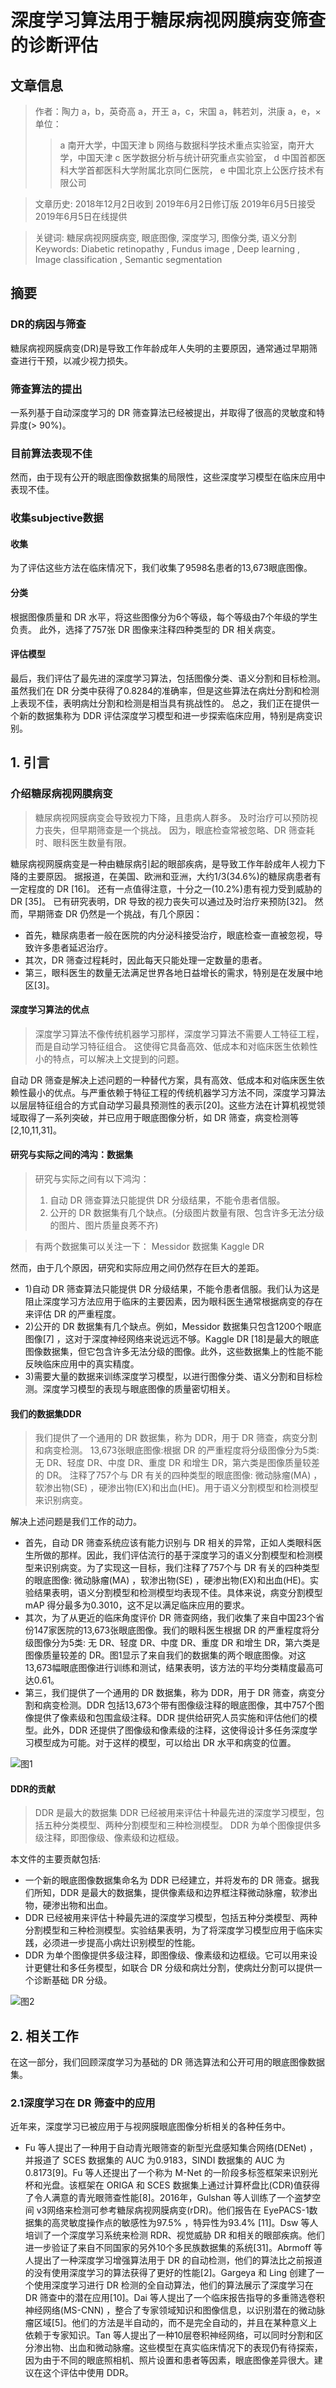 # 深度学习算法用于糖尿病视网膜病变筛查的诊断评估

## 文章信息
> 作者：陶力 a，b，英奇高 a，开王 a，c，宋国 a，韩若刘，洪康 a，e，× 
> 单位：
> > a 南开大学，中国天津 
> > b 网络与数据科学技术重点实验室，南开大学，中国天津 
> > c 医学数据分析与统计研究重点实验室，
> > d 中国首都医科大学首都医科大学附属北京同仁医院，
> > e 中国北京上公医疗技术有限公司

> 文章历史: 
> 2018年12月2日收到
> 2019年6月2日修订版
> 2019年6月5日接受
> 2019年6月5日在线提供

> 关键词: 糖尿病视网膜病变, 眼底图像, 深度学习, 图像分类, 语义分割
> Keywords: Diabetic retinopathy , Fundus image , Deep learning , Image classification , Semantic segmentation

## 摘要
### DR的病因与筛查
糖尿病视网膜病变(DR)是导致工作年龄成年人失明的主要原因，通常通过早期筛查进行干预，以减少视力损失。
### 筛查算法的提出
一系列基于自动深度学习的 DR 筛查算法已经被提出，并取得了很高的灵敏度和特异度(> 90%)。
### 目前算法表现不佳
然而，由于现有公开的眼底图像数据集的局限性，这些深度学习模型在临床应用中表现不佳。
### 收集subjective数据
#### 收集
为了评估这些方法在临床情况下，我们收集了9598名患者的13,673眼底图像。
#### 分类
根据图像质量和 DR 水平，将这些图像分为6个等级，每个等级由7个年级的学生负责。
此外，选择了757张 DR 图像来注释四种类型的 DR 相关病变。
#### 评估模型
最后，我们评估了最先进的深度学习算法，包括图像分类、语义分割和目标检测。
虽然我们在 DR 分类中获得了0.8284的准确率，但是这些算法在病灶分割和检测上表现不佳，表明病灶分割和检测是相当具有挑战性的。
总之，我们正在提供一个新的数据集称为 DDR 评估深度学习模型和进一步探索临床应用，特别是病变识别。

## 1. 引言
### 介绍糖尿病视网膜病变
> 糖尿病视网膜病变会导致视力下降，且患病人群多。
> 及时治疗可以预防视力丧失，但早期筛查是一个挑战。
> 因为，眼底检查常被忽略、DR 筛查耗时、眼科医生数量有限。


糖尿病视网膜病变是一种由糖尿病引起的眼部疾病，是导致工作年龄成年人视力下降的主要原因。
据报道，在美国、欧洲和亚洲，大约1/3(34.6%)的糖尿病患者有一定程度的 DR [16]。
还有一点值得注意，十分之一(10.2%)患有视力受到威胁的 DR [35]。
已有研究表明，DR 导致的视力丧失可以通过及时治疗来预防[32]。
然而，早期筛查 DR 仍然是一个挑战，有几个原因：
- 首先，糖尿病患者一般在医院的内分泌科接受治疗，眼底检查一直被忽视，导致许多患者延迟治疗。
- 其次，DR 筛查过程耗时，因此每天只能处理一定数量的患者。
- 第三，眼科医生的数量无法满足世界各地日益增长的需求，特别是在发展中地区[3]。






#### 深度学习算法的优点

> 深度学习算法不像传统机器学习那样，深度学习算法不需要人工特征工程，而是自动学习特征组合。
> 这使得它具备高效、低成本和对临床医生依赖性小的特点，可以解决上文提到的问题。

自动 DR 筛查是解决上述问题的一种替代方案，具有高效、低成本和对临床医生依赖性最小的优点。与严重依赖于特征工程的传统机器学习方法不同，深度学习算法以层层特征组合的方式自动学习最具预测性的表示[20]。这些方法在计算机视觉领域取得了一系列突破，并已应用于眼底图像分析，如 DR 筛查，病变检测等[2,10,11,31]。

#### 研究与实际之间的鸿沟：数据集

> 研究与实际之间有以下鸿沟：
> 1. 自动 DR 筛查算法只能提供 DR 分级结果，不能令患者信服。
> 2. 公开的 DR 数据集有几个缺点。(分级图片数量有限、包含许多无法分级的图片、图片质量良莠不齐)

> 有两个数据集可以关注一下：
> Messidor 数据集
> Kaggle DR

然而，由于几个原因，研究和实际应用之间仍然存在巨大的差距。
- 1)自动 DR 筛查算法只能提供 DR 分级结果，不能令患者信服。我们认为这是阻止深度学习方法应用于临床的主要因素，因为眼科医生通常根据病变的存在来评估 DR 的严重程度。
- 2)公开的 DR 数据集有几个缺点。例如，Messidor 数据集只包含1200个眼底图像[7] ，这对于深度神经网络来说远远不够。Kaggle DR [18]是最大的眼底图像数据集，但它包含许多无法分级的图像。此外，这些数据集上的性能不能反映临床应用中的真实精度。
- 3)需要大量的数据来训练深度学习模型，以进行图像分类、语义分割和目标检测。深度学习模型的表现与眼底图像的质量密切相关。


#### 我们的数据集DDR
> 我们提供了一个通用的 DR 数据集，称为 DDR，用于 DR 筛查，病变分割和病变检测。
> 13,673张眼底图像:根据 DR 的严重程度将分级图像分为5类: 无 DR、轻度 DR、中度 DR、重度 DR 和增生 DR，第六类是图像质量较差的 DR。
> 注释了757个与 DR 有关的四种类型的眼底图像: 微动脉瘤(MA) ，软渗出物(SE) ，硬渗出物(EX)和出血(HE)。用于语义分割模型和检测模型来识别病变。

解决上述问题是我们工作的动力。
- 首先，自动 DR 筛查系统应该有能力识别与 DR 相关的异常，正如人类眼科医生所做的那样。因此，我们评估流行的基于深度学习的语义分割模型和检测模型来识别病变。为了实现这一目标，我们注释了757个与 DR 有关的四种类型的眼底图像: 微动脉瘤(MA) ，软渗出物(SE) ，硬渗出物(EX)和出血(HE)。实验结果表明，语义分割模型和检测模型均表现不佳。具体来说，病变分割模型 mAP 得分最多为0.3010，这不足以满足临床应用的要求。
- 其次，为了从更近的临床角度评价 DR 筛查网络，我们收集了来自中国23个省份147家医院的13,673张眼底图像。我们的眼科医生根据 DR 的严重程度将分级图像分为5类: 无 DR、轻度 DR、中度 DR、重度 DR 和增生 DR，第六类是图像质量较差的 DR。图1显示了来自我们的数据集的两个眼底图像。对这13,673幅眼底图像进行训练和测试，结果表明，该方法的平均分类精度最高可达0.61。
- 第三，我们提供了一个通用的 DR 数据集，称为 DDR，用于 DR 筛查，病变分割和病变检测。DDR 包括13,673个带有图像级注释的眼底图像，其中757个图像提供了像素级和包围盒级注释。DDR 提供给研究人员实施和评估他们的模型。此外，DDR 还提供了图像级和像素级的注释，这使得设计多任务深度学习模型成为可能。对于这样的模型，可以给出 DR 水平和病变的位置。



![图1](024图片/024图1.png)

#### DDR的贡献

> DDR 是最大的数据集
> DDR 已经被用来评估十种最先进的深度学习模型，包括五种分类模型、两种分割模型和三种检测模型。
> DDR 为单个图像提供多级注释，即图像级、像素级和边框级。

本文件的主要贡献包括:

- 一个新的眼底图像数据集命名为 DDR 已经建立，并将发布的 DR 筛查。据我们所知，DDR 是最大的数据集，提供像素级和边界框注释微动脉瘤，软渗出物，硬渗出物和出血。
- DDR 已经被用来评估十种最先进的深度学习模型，包括五种分类模型、两种分割模型和三种检测模型。实验结果表明，为了将深度学习模型应用于临床实践，必须进一步提高小病灶识别模型的性能。
- DDR 为单个图像提供多级注释，即图像级、像素级和边框级。它可以用来设计更健壮和多任务模型，如联合 DR 分级和病灶分割，使病灶分割可以提供一个诊断基础 DR 分级。

![图2](024图片/024图2.png)


## 2. 相关工作

在这一部分，我们回顾深度学习为基础的 DR 筛选算法和公开可用的眼底图像数据集。

### 2.1深度学习在 DR 筛查中的应用


近年来，深度学习已被应用于与视网膜眼底图像分析相关的各种任务中。
- Fu 等人提出了一种用于自动青光眼筛查的新型光盘感知集合网络(DENet) ，并报道了 SCES 数据集的 AUC 为0.9183，SINDI 数据集的 AUC 为0.8173[9]。Fu 等人还提出了一个称为 M-Net 的一阶段多标签框架来识别光杯和光盘。该框架在 ORIGA 和 SCES 数据集上通过计算杯盘比(CDR)值获得了令人满意的青光眼筛查性能[8]。2016年，Gulshan 等人训练了一个盗梦空间 v3网络来检测可参考糖尿病视网膜病变(rDR)。他们报告在 EyePACS-1数据集的高灵敏度操作点的敏感性为97.5% ，特异性为93.4% [11]。Dsw 等人培训了一个深度学习系统来检测 RDR、视觉威胁 DR 和相关的眼部疾病。他们进一步验证了来自不同国家的另外10个多民族数据集的系统[31]。Abrmoff 等人提出了一种深度学习增强算法用于 DR 的自动检测，他们的算法比之前报道的没有使用深度学习的算法获得了更好的性能[2]。Gargeya 和 Ling 创建了一个使用深度学习进行 DR 检测的全自动算法，他们的算法展示了深度学习在 DR 筛查中的潜在应用[10]。Dai 等人提出了一个临床报告指导的多重筛选卷积神经网络(MS-CNN) ，整合了专家领域知识和图像信息，以识别潜在的微动脉瘤区域[5]。他们的方法是半自动的，而不是完全自动的，并且在某种意义上依赖于专家知识。Tan 等人提出了一种10层卷积神经网络，可以同时分割和区分渗出物、出血和微动脉瘤。这些模型在真实临床情况下的表现仍有待探索，因为由于不同的眼底照相机、照片设置和患者等因素，眼底图像差异很大。建议在这个评估中使用 DDR。





































